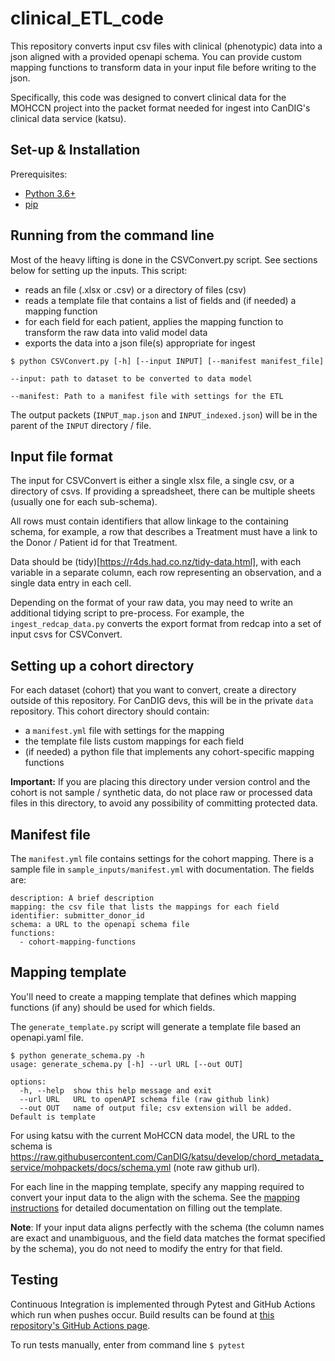 # clinical_ETL_code

This repository converts input csv files with clinical (phenotypic) data into a json aligned with a provided openapi schema. You can provide custom mapping functions to transform data in your input file before writing to the json. 

Specifically, this code was designed to convert clinical data for the MOHCCN project into the packet format needed for ingest into CanDIG's clinical data service (katsu).

## Set-up & Installation
Prerequisites:
- [Python 3.6+](https://www.python.org/)
- [pip](https://github.com/pypa/pip/)


## Running from the command line

Most of the heavy lifting is done in the CSVConvert.py script. See sections below for setting up the inputs. This script:
* reads an file (.xlsx or .csv) or a directory of files (csv)
* reads a template file that contains a list of fields and (if needed) a mapping function
* for each field for each patient, applies the mapping function to transform the raw data into valid model data
* exports the data into a json file(s) appropriate for ingest

```
$ python CSVConvert.py [-h] [--input INPUT] [--manifest manifest_file]

--input: path to dataset to be converted to data model

--manifest: Path to a manifest file with settings for the ETL
```

The output packets (`INPUT_map.json` and `INPUT_indexed.json`) will be in the parent of the `INPUT` directory / file.

## Input file format

The input for CSVConvert is either a single xlsx file, a single csv, or a directory of csvs. If providing a spreadsheet, there can be multiple sheets (usually one for each sub-schema). 

All rows must contain identifiers that allow linkage to the containing schema, for example, a row that describes a Treatment must have a link to the Donor / Patient id for that Treatment. 

Data should be (tidy)[https://r4ds.had.co.nz/tidy-data.html], with each variable in a separate column, each row representing an observation, and a single data entry in each cell. 

Depending on the format of your raw data, you may need to write an additional tidying script to pre-process. For example, the `ingest_redcap_data.py` converts the export format from redcap into a set of input csvs for CSVConvert. 

## Setting up a cohort directory

For each dataset (cohort) that you want to convert, create a directory outside of this repository. For CanDIG devs, this will be in the private `data` repository. This cohort directory should contain:

* a `manifest.yml` file with settings for the mapping
* the template file lists custom mappings for each field
* (if needed) a python file that implements any cohort-specific mapping functions

**Important:** If you are placing this directory under version control and the cohort is not sample / synthetic data, do not place raw or processed data files in this directory, to avoid any possibility of committing protected data. 

## Manifest file 
The `manifest.yml` file contains settings for the cohort mapping. There is a sample file in `sample_inputs/manifest.yml` with documentation. The fields are:

```
description: A brief description
mapping: the csv file that lists the mappings for each field
identifier: submitter_donor_id
schema: a URL to the openapi schema file
functions:
  - cohort-mapping-functions
```
## Mapping template

You'll need to create a mapping template that defines which mapping functions (if any) should be used for which fields.  

The `generate_template.py` script will generate a template file based an openapi.yaml file.

```
$ python generate_schema.py -h
usage: generate_schema.py [-h] --url URL [--out OUT]

options:
  -h, --help  show this help message and exit
  --url URL   URL to openAPI schema file (raw github link)
  --out OUT   name of output file; csv extension will be added. Default is template

```

For using katsu with the current MoHCCN data model, the URL to the schema is https://raw.githubusercontent.com/CanDIG/katsu/develop/chord_metadata_service/mohpackets/docs/schema.yml (note raw github url).

For each line in the mapping template, specify any mapping required to convert your input data to the align with the schema. See the [mapping instructions](mapping_functions.md) for detailed documentation on filling out the template. 

**Note**: If your input data aligns perfectly with the schema (the column names are exact and unambiguous, and the field data matches the format specified by the schema), you do not need to modify the entry for that field. 

## Testing
Continuous Integration is implemented through Pytest and GitHub Actions which run when pushes occur. Build results can be found at [this repository's GitHub Actions page](https://github.com/CanDIG/clinical_ETL_code/actions/workflows/test.yml).

To run tests manually, enter from command line `$ pytest`


<!-- # NOTE: the following sections have not been updated for current versions.

## Creating a dummy json file for testing
You can use an mohcode template file (created as described above) alone to create a dummy ingest file without actual data.

`python create_test_mapping.py` creates a JSON that is filled in (without using mapping functions) with placeholder or dummy values. You can specify the placeholder value with the argument `--placeholder`. If no template file is specified with `--template`, the current MCODE_SCHEMA of katsu is used and the JSON is outputted to stdout. Otherwise, the file is saved to `<template>_testmap.json`.

This JSON file can be ingested into katsu and compared with the ingested value using https://github.com/CanDIG/candigv2-ingest/blob/main/katsu_validate_dataset.py.

## Quantifying coverage for datasets and mappings
The `quantify_coverage.py` tool takes the same arguments as `CSVConvert.py`:
```
$ python CSVConvert.py [-h] [--input INPUT] [--mapping|manifest MAPPING]

--input: path to dataset

--mapping or --manifest: Path to a manifest file describing the mapping
```

This tool outputs information quantifying:
* how much of the schema is covered by the mapping
* how much of the dataset is covered by the mapping -->